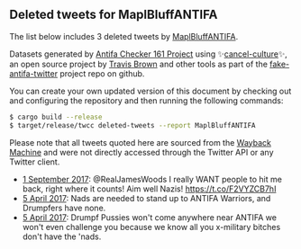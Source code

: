 ## Deleted tweets for MaplBluffANTIFA

The list below includes 3 deleted tweets by
[MaplBluffANTIFA](https://twitter.com/MaplBluffANTIFA).



Datasets generated by [Antifa Checker 161 Project](https://twitter.com/antifacheck161) using ✨[cancel-culture](https://github.com/travisbrown/cancel-culture)✨, an open source project by 
[Travis Brown](https://twitter.com/travisbrown) and other tools as part of the 
[fake-antifa-twitter](https://github.com/antifacheck161/fake-antifa-twitter) project repo on github.

You can create your own updated version of this document by checking out and configuring the
repository and then running the following commands:

```bash
$ cargo build --release
$ target/release/twcc deleted-tweets --report MaplBluffANTIFA
```

Please note that all tweets quoted here are sourced from the
[Wayback Machine](https://web.archive.org) and were not directly accessed through the Twitter API or
any Twitter client.

* [ 1 September 2017](https://web.archive.org/web/20170901155524/https://twitter.com/MaplBluffANTIFA/status/903647487591944195): @RealJamesWoods I really WANT people to hit me back, right where it counts! Aim well Nazis! https://t.co/F2VYZCB7hI <!--903647487591944195-->
* [ 5 April 2017](https://web.archive.org/web/20170426005231/https://twitter.com/MaplBluffANTIFA/status/849449016446287874): Nads are needed to stand up to ANTIFA Warriors, and Drumpfers have none. <!--849457806092759045-->
* [ 5 April 2017](https://web.archive.org/web/20170426005231/https://twitter.com/MaplBluffANTIFA/status/849449016446287874): Drumpf Pussies won't come anywhere near ANTIFA we won't even challenge you because we know all you x-military bitches don't have the 'nads. <!--849449016446287874-->
